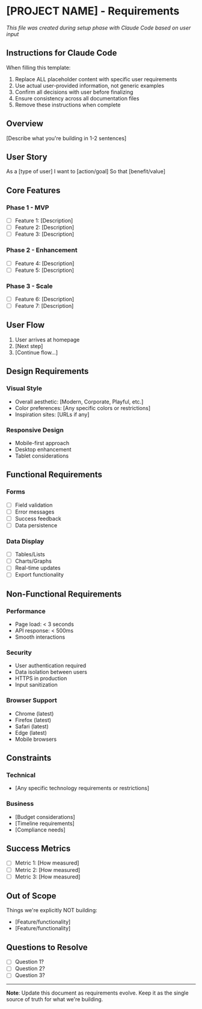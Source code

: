 # [PROJECT NAME] - Requirements

*This file was created during setup phase with Claude Code based on user input*

## Instructions for Claude Code
When filling this template:
1. Replace ALL placeholder content with specific user requirements
2. Use actual user-provided information, not generic examples
3. Confirm all decisions with user before finalizing
4. Ensure consistency across all documentation files
5. Remove these instructions when complete

## Overview
[Describe what you're building in 1-2 sentences]

## User Story
As a [type of user]
I want to [action/goal]
So that [benefit/value]

## Core Features

### Phase 1 - MVP
- [ ] Feature 1: [Description]
- [ ] Feature 2: [Description]
- [ ] Feature 3: [Description]

### Phase 2 - Enhancement
- [ ] Feature 4: [Description]
- [ ] Feature 5: [Description]

### Phase 3 - Scale
- [ ] Feature 6: [Description]
- [ ] Feature 7: [Description]

## User Flow

1. User arrives at homepage
2. [Next step]
3. [Continue flow...]

## Design Requirements

### Visual Style
- Overall aesthetic: [Modern, Corporate, Playful, etc.]
- Color preferences: [Any specific colors or restrictions]
- Inspiration sites: [URLs if any]

### Responsive Design
- Mobile-first approach
- Desktop enhancement
- Tablet considerations

## Functional Requirements

### Forms
- [ ] Field validation
- [ ] Error messages
- [ ] Success feedback
- [ ] Data persistence

### Data Display
- [ ] Tables/Lists
- [ ] Charts/Graphs
- [ ] Real-time updates
- [ ] Export functionality

## Non-Functional Requirements

### Performance
- Page load: < 3 seconds
- API response: < 500ms
- Smooth interactions

### Security
- User authentication required
- Data isolation between users
- HTTPS in production
- Input sanitization

### Browser Support
- Chrome (latest)
- Firefox (latest)
- Safari (latest)
- Edge (latest)
- Mobile browsers

## Constraints

### Technical
- [Any specific technology requirements or restrictions]

### Business
- [Budget considerations]
- [Timeline requirements]
- [Compliance needs]

## Success Metrics
- [ ] Metric 1: [How measured]
- [ ] Metric 2: [How measured]
- [ ] Metric 3: [How measured]

## Out of Scope
Things we're explicitly NOT building:
- [Feature/functionality]
- [Feature/functionality]

## Questions to Resolve
- [ ] Question 1?
- [ ] Question 2?
- [ ] Question 3?

---

**Note**: Update this document as requirements evolve. Keep it as the single source of truth for what we're building.